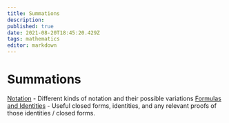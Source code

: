 ```yaml
---
title: Summations
description: 
published: true
date: 2021-08-20T18:45:20.429Z
tags: mathematics
editor: markdown
---
```


# Summations
[Notation](/mathematics/summations/notations) - Different kinds of notation and their possible variations
[Formulas and Identities](/mathematics/summations/formulas-and-identities) - Useful closed forms, identities, and any relevant proofs of those identities / closed forms.
